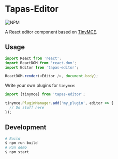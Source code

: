 Tapas-Editor
===

![NPM](https://img.shields.io/npm/v/tapas-editor.svg)

A React editor component based on [TinyMCE](https://www.tinymce.com).

Usage
---
``` javascript
import React from 'react';
import ReactDOM from 'react-dom';
import Editor from 'tapas-editor';

ReactDOM.render(<Editor />, document.body);
```

Write your own plugins for `tinymce`:
``` javascript
import {tinymce} from 'tapas-editor';

tinymce.PluginManager.add('my_plugin', editor => {
  // Do stuff here
});
```

Development
---
``` sh
# Build
$ npm run build
# Run demo
$ npm start
```
